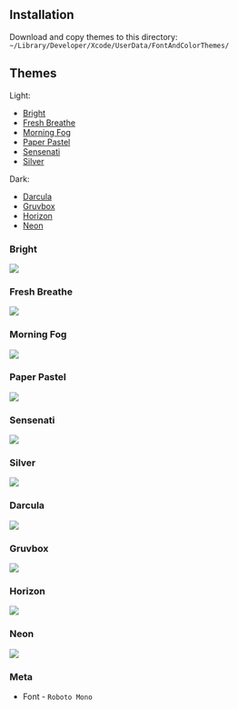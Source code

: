 ## Installation
Download and copy themes to this directory: `~/Library/Developer/Xcode/UserData/FontAndColorThemes/`

## Themes
Light:
- [Bright](#bright)
- [Fresh Breathe](#fresh-breathe)
- [Morning Fog](#morning-fog)
- [Paper Pastel](#paper-pastel)
- [Sensenati](#sensenati)
- [Silver](#silver)

Dark:
- [Darcula](#darcula)
- [Gruvbox](#gruvbox)
- [Horizon](#horizon)
- [Neon](#neon)

### Bright
![](screenshots/Bright.png)

### Fresh Breathe
![](screenshots/Fresh_Breathe.png)

### Morning Fog
![](screenshots/Morning_Fog.png)

### Paper Pastel
![](screenshots/Paper_Pastel.png)

### Sensenati
![](screenshots/Sensenati.png)

### Silver
![](screenshots/Silver.png)

### Darcula
![](screenshots/Darcula.png)

### Gruvbox
![](screenshots/Gruvbox.png)

### Horizon
![](screenshots/Horizon.png)

### Neon
![](screenshots/Neon.png)

### Meta
- Font - `Roboto Mono`
